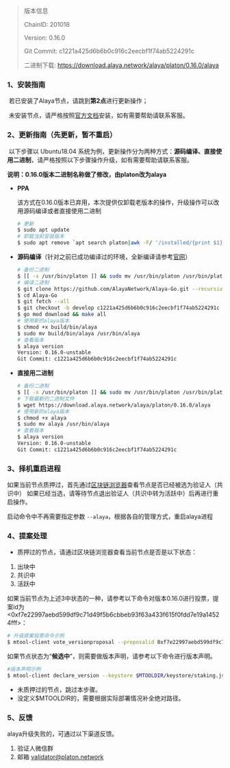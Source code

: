 >版本信息
>
>ChainID: 201018
>
>Version: 0.16.0
>
>Git Commit: c1221a425d6b6b0c916c2eecbf1f74ab5224291c
>
>二进制下载: https://download.alaya.network/alaya/platon/0.16.0/alaya

### 1、安装指南

​		若已安装了Alaya节点，请跳到**第2点**进行更新操作；

​		未安装节点，请严格按照[官方文档](https://devdocs.alaya.network/alaya-devdocs/zh-CN/)安装，如有需要帮助请联系客服。

### 2、更新指南（先更新，暂不重启）

​		以下步骤以 Ubuntu18.04 系统为例，更新操作分为两种方式：**源码编译、直接使用二进制**，请严格按照以下步骤操作升级，如有需要帮助请联系客服。

​	**说明：0.16.0版本二进制名称做了修改，由platon改为alaya**

- **PPA**

  该方式在0.16.0版本已弃用，本次提供仅卸载老版本的操作，升级操作可以改用源码编译或者直接使用二进制
  
  ```bash
  # 更新
  $ sudo apt update
  # 卸载当前安装版本
  $ sudo apt remove `apt search platon|awk -F/ '/installed/{print $1}'` --purge -y  
  ```
  
- **源码编译**（针对之前已成功编译过的环境，全新编译请参考[官网](https://devdocs.alaya.network/alaya-devdocs/zh-CN/Install_Alaya/)）

  ```bash
  # 备份二进制
  $ [[ -x /usr/bin/platon ]] && sudo mv /usr/bin/platon /usr/bin/platon_`platon version | grep '^Version:' | awk -F "[ ,:,-]" '{print $3}'`
  # 编译二进制
  $ git clone https://github.com/AlayaNetwork/Alaya-Go.git --recursive
  $ cd Alaya-Go 
  $ git fetch --all
  $ git checkout -b develop c1221a425d6b6b0c916c2eecbf1f74ab5224291c
  $ go mod download && make all
  # 使用新的alaya版本
  $ chmod +x build/bin/alaya
  $ sudo mv build/bin/alaya /usr/bin/alaya
  # 查看版本
  $ alaya version
  Version: 0.16.0-unstable
  Git Commit: c1221a425d6b6b0c916c2eecbf1f74ab5224291c
  ```

- **直接用二进制**

  ```bash
  # 备份二进制
  $ [[ -x /usr/bin/platon ]] && sudo mv /usr/bin/platon /usr/bin/platon_`platon version | grep '^Version:' | awk -F "[ ,:,-]" '{print $3}'`
  # 下载最新的二进制文件
  $ wget https://download.alaya.network/alaya/platon/0.16.0/alaya
  # 使用新的alaya版本
  $ chmod +x alaya
  $ sudo mv alaya /usr/bin/alaya
  # 查看版本
  $ alaya version
  Version: 0.16.0-unstable
  Git Commit: c1221a425d6b6b0c916c2eecbf1f74ab5224291c
  ```

### **3、择机重启进程**

如果当前节点质押过，首先通过[区块链浏览器](https://scan.alaya.network/node)查看节点是否已经被选为验证人（共识中）
如果已经当选，请等待节点退出验证人（共识中转为活跃中）后再进行重启操作。

启动命令中不再需要指定参数 `--alaya`，根据各自的管理方式，重启alaya进程

### 4、提案处理

- 质押过的节点，请通过区块链浏览器查看当前节点是否是以下状态：

1. 出块中
2. 共识中
3. 活跃中

如果当前节点为上述3中状态的一种，请参考以下命令对版本0.16.0进行投票，提案id为<0xf7e22997aebd599df9c71d49f5b6cbbeb93f63a433f615f0fdd7e19a14524fff>：

```bash
# 升级提案投票命令示例
$ mtool-client vote_versionproposal --proposalid 0xf7e22997aebd599df9c71d49f5b6cbbeb93f63a433f615f0fdd7e19a14524fff --keystore $MTOOLDIR/keystore/staking.json --config $MTOOLDIR/validator/validator_config.json
```

如果节点状态为“**候选中**”，则需要做版本声明，请参考以下命令进行版本声明。

```bash
#版本声明示例
$ mtool-client declare_version --keystore $MTOOLDIR/keystore/staking.json --config $MTOOLDIR/validator/validator_config.json
```

- 未质押过的节点，跳过本步骤。
- 没定义$MTOOLDIR的，需要根据实际部署情况补全绝对路径。

### 5、反馈

alaya升级失败的，可通过以下渠道反馈。

1. 验证人微信群
2. 邮箱 validator@platon.network